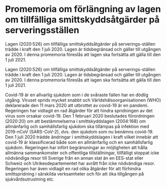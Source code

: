 # Promemoria om förlängning av lagen om tillfälliga smittskyddsåtgärder på serveringsställen

Lagen (2020:526) om tillfälliga smittskyddsåtgärder på serverings-ställen trädde i kraft den 1 juli 2020. Lagen är tidsbegränsad och gäller till utgången av 2020. I denna promemoria föreslås att lagen ska fortsätta att gälla till den 1 juli 2021.

Lagen (2020:526) om tillfälliga smittskyddsåtgärder på serverings-ställen trädde i kraft den 1 juli 2020. Lagen är tidsbegränsad och gäller till utgången av 2020. I denna promemoria föreslås att lagen ska fortsätta att gälla till den 1 juli 2021.

Covid-19 är en allvarlig sjukdom som i de svåraste fallen har en dödlig utgång. Viruset sprids mycket snabbt och Världshälsoorganisationen (WHO) deklarerade den 11 mars 2020 att utbrottet av covid-19 är en pandemi. Regeringen har vidtagit en rad åtgärder för att hindra spridningen av det virus som orsakar covid-19. Den 1 februari 2020 beslutades förordningen (2020:20) om att bestämmelserna i smittskyddslagen (2004:168) om allmänfarlig och samhällsfarlig sjukdom ska tillämpas på infektion med 2019-nCoV (SARS-CoV-2), dvs. den sjukdom som nu benämns covid-19. Den 1 juli 2020 trädde ändringar i smittskyddslagen i kraft vilket innebär att covid-19 är klassificerad både som en allmänfarlig och en samhällsfarlig sjukdom.
Regeringen har infört begränsningar av möjligheten att hålla allmänna sammankomster och offentliga tillställningar, tillfälligt stoppat icke nödvändiga resor till Sverige från en annan stat än en EES-stat eller Schweiz och Utrikesdepartementet har avrått från icke nödvändiga resor. Regeringen har även vidtagit en rad olika åtgärder för att förhindra smittspridning i särskilda verksamheter och för att öka tillgången på sjukvårdsutrustning etc.
